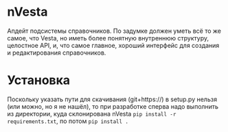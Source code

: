 nVesta
======

Апдейт подсистемы справочников. По задумке должен уметь всё то же самое, что Vesta, но иметь более понятную внутреннюю
структуру, целостное API, и, что самое главное, хороший интерфейс для создания и редактирования справочников.

Установка
=========

Поскольку указать пути для скачивания (git+https://) в setup.py нельзя (или можно, но я не нашёл), то при разработке
сперва надо выполнить из директории, куда склонирована nVesta `pip install -r requirements.txt`, по потом 
`pip install .`
